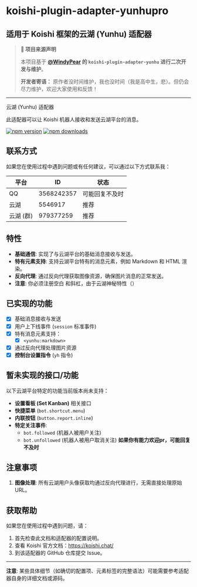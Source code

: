 # koishi-plugin-adapter-yunhupro

## 适用于 Koishi 框架的云湖 (Yunhu) 适配器

> **📢 项目来源声明**
> 
> 本项目基于 **[@WindyPear](https://github.com/WindyPear-Team/koishi-plugin-adapter-yunhu) 的 `koishi-plugin-adapter-yunhu` 进行二次开发与维护**。
>
> **开发者寄语：**
> 原作者没时间维护，我也没时间（我是高中生，悲）。但仍会尽力维护，欢迎大家使用和反馈！

---

云湖 (Yunhu) 适配器

此适配器可以让 Koishi 机器人接收和发送云湖平台的消息。

[![npm version](https://img.shields.io/npm/v/koishi-plugin-adapter-yunhupro)](https://www.npmjs.com/package/koishi-plugin-adapter-yunhupro)
[![npm downloads](https://img.shields.io/npm/dt/koishi-plugin-adapter-yunhupro)](https://www.npmjs.com/package/koishi-plugin-adapter-yunhupro)

## 联系方式

如果您在使用过程中遇到问题或有任何建议，可以通过以下方式联系我：

| 平台      | ID         | 状态         |
| --------- | ---------- | ------------ |
| QQ        | 3568242357 | 可能回复不及时 |
| 云湖      | 5546917    | 推荐         |
| 云湖 (群) | 979377259  | 推荐         |


## 特性

-   **基础通信**: 实现了与云湖平台的基础消息接收与发送。
-   **特有元素支持**: 支持云湖平台特有的消息元素，例如 Markdown 和 HTML 渲染。
-   **反向代理**: 通过反向代理获取图像资源，确保图片消息的正常发送。
-   **注意**: 你必须注册空白 和斜杠，由于云湖神秘特性（）

## 已实现的功能

-   [x] 基础消息接收与发送
-   [x] 用户上下线事件 (`session` 标准事件)
-   [x] 特有消息元素支持：
    -   [x] `<yunhu:markdown>`
-   [x] 通过反向代理处理图片资源
-   [x] **控制台设置指令** (`yh` 指令)

## 暂未实现的接口/功能

以下云湖平台特定的功能当前版本尚未支持：

-   **设置看板 (Set Kanban)** 相关接口
-   **快捷菜单** (`bot.shortcut.menu`)
-   **内联按钮** (`button.report.inline`)
-   **特定关注事件**:
    -   `bot.followed` (机器人被用户关注)
    -   `bot.unfollowed` (机器人被用户取消关注)
**如果你有能力欢迎pr，可能回复不及时**
## 注意事项

1.  **图像处理**: 所有云湖用户头像获取均通过反向代理进行，无需直接处理原始 URL。

## 获取帮助

如果您在使用过程中遇到问题，请：
1.  首先检查此文档和适配器的配置说明。
2.  查看 Koishi 官方文档：https://koishi.chat/
3.  到该适配器的 GitHub 仓库提交 Issue。

---

**注意**: 某些具体细节（如确切的配置项、元素标签的完整语法）可能需要参考适配器自身的详细文档或源码。